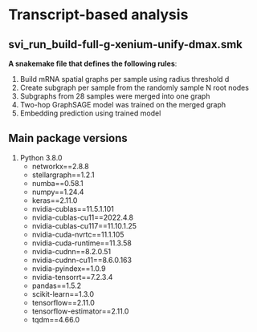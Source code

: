 # Transcript-based analysis

## svi_run_build-full-g-xenium-unify-dmax.smk

**A snakemake file that defines the following rules**: 
1. Build mRNA spatial graphs per sample using radius threshold d
1. Create subgraph per sample from the randomly sample N root nodes
1. Subgraphs from 28 samples were merged into one graph
1. Two-hop GraphSAGE model was trained on the merged graph
1. Embedding prediction using trained model

## Main package versions

1. Python 3.8.0
      - networkx==2.8.8
      - stellargraph==1.2.1
      - numba==0.58.1
      - numpy==1.24.4
      - keras==2.11.0
      - nvidia-cublas==11.5.1.101
      - nvidia-cublas-cu11==2022.4.8
      - nvidia-cublas-cu117==11.10.1.25
      - nvidia-cuda-nvrtc==11.1.105
      - nvidia-cuda-runtime==11.3.58
      - nvidia-cudnn==8.2.0.51
      - nvidia-cudnn-cu11==8.6.0.163
      - nvidia-pyindex==1.0.9
      - nvidia-tensorrt==7.2.3.4
      - pandas==1.5.2
      - scikit-learn==1.3.0
      - tensorflow==2.11.0
      - tensorflow-estimator==2.11.0
      - tqdm==4.66.0
